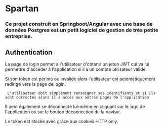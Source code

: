 # Spartan

### Ce projet construit en Springboot/Angular avec une base de données Postgres est un petit logiciel de gestion de très petite entreprise.

## Authentication

La page de login permet à l'utilisateur d'obtenir un jeton JWT qui va lui permettre d'accéder à l'application si il a un compte utilisateur valide.

Si son token est périmé ou invalide alors l'utilisateur est automatiquement redirigé vers la page de login.

     L'utilisateur doit simplement renseigner ses identifiants et si ils sont correctes alors il à accès aux autres pages de l'application

Il peut également se déconnecté lui-même en cliquant sur le logo de l'application ou sur le bouton déconnection de la navbar.

Le token est stocké avec grâce aux cookies HTTP only.

